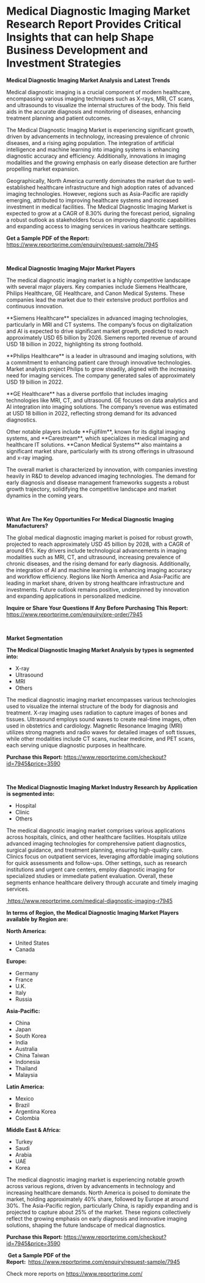 <p><h1>Medical Diagnostic Imaging Market Research Report Provides Critical Insights that can help Shape Business Development and Investment Strategies</h1></p><p><strong>Medical Diagnostic Imaging Market Analysis and Latest Trends</strong></p>
<p><p>Medical diagnostic imaging is a crucial component of modern healthcare, encompassing various imaging techniques such as X-rays, MRI, CT scans, and ultrasounds to visualize the internal structures of the body. This field aids in the accurate diagnosis and monitoring of diseases, enhancing treatment planning and patient outcomes.</p><p>The Medical Diagnostic Imaging Market is experiencing significant growth, driven by advancements in technology, increasing prevalence of chronic diseases, and a rising aging population. The integration of artificial intelligence and machine learning into imaging systems is enhancing diagnostic accuracy and efficiency. Additionally, innovations in imaging modalities and the growing emphasis on early disease detection are further propelling market expansion.</p><p>Geographically, North America currently dominates the market due to well-established healthcare infrastructure and high adoption rates of advanced imaging technologies. However, regions such as Asia-Pacific are rapidly emerging, attributed to improving healthcare systems and increased investment in medical facilities. The Medical Diagnostic Imaging Market is expected to grow at a CAGR of 8.30% during the forecast period, signaling a robust outlook as stakeholders focus on improving diagnostic capabilities and expanding access to imaging services in various healthcare settings.</p></p>
<p><strong>Get a Sample PDF of the Report:&nbsp;</strong> <a href="https://www.reportprime.com/enquiry/request-sample/7945?utm_campaign=3381&utm_medium=2&utm_source=Github&utm_content=ia&utm_term=19032025&utm_id=medical-diagnostic-imaging">https://www.reportprime.com/enquiry/request-sample/7945</a></p>
<p>&nbsp;</p>
<p><strong>Medical Diagnostic Imaging Major Market Players</strong></p>
<p><p>The medical diagnostic imaging market is a highly competitive landscape with several major players. Key companies include Siemens Healthcare, Philips Healthcare, GE Healthcare, and Canon Medical Systems. These companies lead the market due to their extensive product portfolios and continuous innovation.</p><p>**Siemens Healthcare** specializes in advanced imaging technologies, particularly in MRI and CT systems. The company’s focus on digitalization and AI is expected to drive significant market growth, predicted to reach approximately USD 65 billion by 2026. Siemens reported revenue of around USD 18 billion in 2022, highlighting its strong foothold.</p><p>**Philips Healthcare** is a leader in ultrasound and imaging solutions, with a commitment to enhancing patient care through innovative technologies. Market analysts project Philips to grow steadily, aligned with the increasing need for imaging services. The company generated sales of approximately USD 19 billion in 2022.</p><p>**GE Healthcare** has a diverse portfolio that includes imaging technologies like MRI, CT, and ultrasound. GE focuses on data analytics and AI integration into imaging solutions. The company’s revenue was estimated at USD 18 billion in 2022, reflecting strong demand for its advanced diagnostics.</p><p>Other notable players include **Fujifilm**, known for its digital imaging systems, and **Carestream**, which specializes in medical imaging and healthcare IT solutions. **Canon Medical Systems** also maintains a significant market share, particularly with its strong offerings in ultrasound and x-ray imaging.</p><p>The overall market is characterized by innovation, with companies investing heavily in R&D to develop advanced imaging technologies. The demand for early diagnosis and disease management frameworks suggests a robust growth trajectory, solidifying the competitive landscape and market dynamics in the coming years.</p></p>
<p>&nbsp;</p>
<p><strong>What Are The Key Opportunities For Medical Diagnostic Imaging Manufacturers?</strong></p>
<p><p>The global medical diagnostic imaging market is poised for robust growth, projected to reach approximately USD 45 billion by 2028, with a CAGR of around 6%. Key drivers include technological advancements in imaging modalities such as MRI, CT, and ultrasound, increasing prevalence of chronic diseases, and the rising demand for early diagnosis. Additionally, the integration of AI and machine learning is enhancing imaging accuracy and workflow efficiency. Regions like North America and Asia-Pacific are leading in market share, driven by strong healthcare infrastructure and investments. Future outlook remains positive, underpinned by innovation and expanding applications in personalized medicine.</p></p>
<p><strong>Inquire or Share Your Questions If Any Before Purchasing This Report:</strong> <a href="https://www.reportprime.com/enquiry/pre-order/7945?utm_campaign=3381&utm_medium=2&utm_source=Github&utm_content=ia&utm_term=19032025&utm_id=medical-diagnostic-imaging">https://www.reportprime.com/enquiry/pre-order/7945</a></p>
<p>&nbsp;</p>
<p><strong>Market Segmentation</strong></p>
<p><strong>The Medical Diagnostic Imaging Market Analysis by types is segmented into:</strong></p>
<p><ul><li>X-ray</li><li>Ultrasound</li><li>MRI</li><li>Others</li></ul></p>
<p><p>The medical diagnostic imaging market encompasses various technologies used to visualize the internal structure of the body for diagnosis and treatment. X-ray imaging uses radiation to capture images of bones and tissues. Ultrasound employs sound waves to create real-time images, often used in obstetrics and cardiology. Magnetic Resonance Imaging (MRI) utilizes strong magnets and radio waves for detailed images of soft tissues, while other modalities include CT scans, nuclear medicine, and PET scans, each serving unique diagnostic purposes in healthcare.</p></p>
<p><strong>Purchase this Report:&nbsp;</strong><a href="https://www.reportprime.com/checkout?id=7945&price=3590&utm_campaign=3381&utm_medium=2&utm_source=Github&utm_content=ia&utm_term=19032025&utm_id=medical-diagnostic-imaging">https://www.reportprime.com/checkout?id=7945&price=3590</a></p>
<p>&nbsp;</p>
<p><strong>The Medical Diagnostic Imaging Market Industry Research by Application is segmented into:</strong></p>
<p><ul><li>Hospital</li><li>Clinic</li><li>Others</li></ul></p>
<p><p>The medical diagnostic imaging market comprises various applications across hospitals, clinics, and other healthcare facilities. Hospitals utilize advanced imaging technologies for comprehensive patient diagnostics, surgical guidance, and treatment planning, ensuring high-quality care. Clinics focus on outpatient services, leveraging affordable imaging solutions for quick assessments and follow-ups. Other settings, such as research institutions and urgent care centers, employ diagnostic imaging for specialized studies or immediate patient evaluation. Overall, these segments enhance healthcare delivery through accurate and timely imaging services.</p></p>
<p><a href="https://www.reportprime.com/medical-diagnostic-imaging-r7945?utm_campaign=3381&utm_medium=2&utm_source=Github&utm_content=ia&utm_term=19032025&utm_id=medical-diagnostic-imaging">&nbsp;https://www.reportprime.com/medical-diagnostic-imaging-r7945</a></p>
<p><strong>In terms of Region, the Medical Diagnostic Imaging Market Players available by Region are:</strong></p>
<p>
    <p> <strong> North America: </strong>
        <ul>
            <li>United States</li>
            <li>Canada</li>
        </ul>
        </p> 
    <p> <strong> Europe: </strong>
        <ul>
            <li>Germany</li>
            <li>France</li>
            <li>U.K.</li>
            <li>Italy</li>
            <li>Russia</li>
        </ul>
        </p> 
    <p> <strong> Asia-Pacific: </strong>
        <ul>
            <li>China</li>
            <li>Japan</li>
            <li>South Korea</li>
            <li>India</li>
            <li>Australia</li>
            <li>China Taiwan</li>
            <li>Indonesia</li>
            <li>Thailand</li>
            <li>Malaysia</li>
        </ul>
        </p> 
    <p> <strong> Latin America: </strong>
        <ul>
            <li>Mexico</li>
            <li>Brazil</li>
            <li>Argentina Korea</li>
            <li>Colombia</li>
        </ul>
        </p> 
    <p> <strong> Middle East & Africa: </strong>
        <ul>
            <li>Turkey</li>
            <li>Saudi</li>
            <li>Arabia</li>
            <li>UAE</li>
            <li>Korea</li>
        </ul>
    </p>
    </p>
<p><p>The medical diagnostic imaging market is experiencing notable growth across various regions, driven by advancements in technology and increasing healthcare demands. North America is poised to dominate the market, holding approximately 40% share, followed by Europe at around 30%. The Asia-Pacific region, particularly China, is rapidly expanding and is projected to capture about 25% of the market. These regions collectively reflect the growing emphasis on early diagnosis and innovative imaging solutions, shaping the future landscape of medical diagnostics.</p></p>
<p><strong>Purchase this Report: </strong><a href="https://www.reportprime.com/checkout?id=7945&price=3590&utm_campaign=3381&utm_medium=2&utm_source=Github&utm_content=ia&utm_term=19032025&utm_id=medical-diagnostic-imaging">https://www.reportprime.com/checkout?id=7945&price=3590</a></p>
<p>&nbsp;<strong>Get a Sample PDF of the Report:&nbsp;&nbsp;</strong><a href="https://www.reportprime.com/enquiry/request-sample/7945?utm_campaign=3381&utm_medium=2&utm_source=Github&utm_content=ia&utm_term=19032025&utm_id=medical-diagnostic-imaging">https://www.reportprime.com/enquiry/request-sample/7945</a></p>
<p><strong></strong></p>
<p>Check more reports on <a href="https://www.reportprime.com/?utm_campaign=3381&utm_medium=2&utm_source=Github&utm_content=ia&utm_term=19032025&utm_id=medical-diagnostic-imaging">https://www.reportprime.com/</a></p>